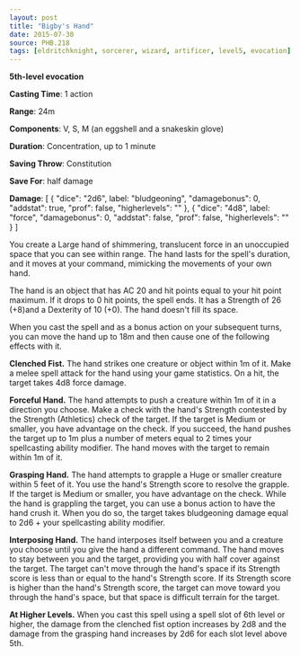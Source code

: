 ```yaml
---
layout: post
title: "Bigby's Hand"
date: 2015-07-30
source: PHB.218
tags: [eldritchknight, sorcerer, wizard, artificer, level5, evocation]
---
```


**5th-level evocation**

**Casting Time**: 1 action

**Range**: 24m

**Components**: V, S, M (an eggshell and a snakeskin glove)

**Duration**: Concentration, up to 1 minute

**Saving Throw**: Constitution

**Save For**: half damage

**Damage**: [ { "dice": "2d6", label: "bludgeoning", "damagebonus": 0, "addstat": true, "prof": false, "higherlevels": "" }, { "dice": "4d8", label: "force", "damagebonus": 0, "addstat": false, "prof": false, "higherlevels": "" } ]

You create a Large hand of shimmering, translucent force in an unoccupied space that you can see within range. The hand lasts for the spell's duration, and it moves at your command, mimicking the movements of your own hand.

The hand is an object that has AC 20 and hit points equal to your hit point maximum. If it drops to 0 hit points, the spell ends. It has a Strength of 26 (+8)and a Dexterity of 10 (+0). The hand doesn't fill its space.

When you cast the spell and as a bonus action on your subsequent turns, you can move the hand up to 18m and then cause one of the following effects with it.

**Clenched Fist.** The hand strikes one creature or object within 1m of it. Make a melee spell attack for the hand using your game statistics. On a hit, the target takes 4d8 force damage.

**Forceful Hand.** The hand attempts to push a creature within 1m of it in a direction you choose. Make a check with the hand's Strength contested by the Strength (Athletics) check of the target. If the target is Medium or smaller, you have advantage on the check. If you succeed, the hand pushes the target up to 1m plus a number of meters equal to 2 times your spellcasting ability modifier. The hand moves with the target to remain within 1m of it.

**Grasping Hand.** The hand attempts to grapple a Huge or smaller creature within 5 feet of it. You use the hand's Strength score to resolve the grapple. If the target is Medium or smaller, you have advantage on the check. While the hand is grappling the target, you can use a bonus action to have the hand crush it. When you do so, the target takes bludgeoning damage equal to 2d6 + your spellcasting ability modifier.

**Interposing Hand.** The hand interposes itself between you and a creature you choose until you give the hand a different  command. The hand moves to stay between you and the target, providing you with half cover against the target. The target can't move through the hand's space if its Strength score is less than or equal to the hand's Strength score. If its Strength score is higher than the hand's Strength score, the target can move toward you through the hand's space, but that space is difficult terrain for the target.

**At Higher Levels.** When you cast this spell using a spell slot of 6th level or higher, the damage from the clenched fist option increases by 2d8 and the damage from the grasping hand increases by 2d6 for each slot level above 5th.
